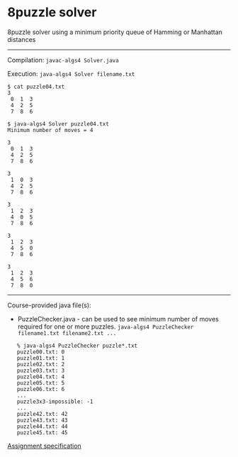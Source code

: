 # 8puzzle solver

8puzzle solver using a minimum priority queue of Hamming or Manhattan distances

---

Compilation:  `javac-algs4 Solver.java`

Execution:    `java-algs4 Solver filename.txt`

```
$ cat puzzle04.txt
3
 0  1  3
 4  2  5
 7  8  6

$ java-algs4 Solver puzzle04.txt
Minimum number of moves = 4

3
 0  1  3 
 4  2  5 
 7  8  6 

3
 1  0  3 
 4  2  5 
 7  8  6 

3
 1  2  3 
 4  0  5 
 7  8  6 

3
 1  2  3 
 4  5  0   
 7  8  6 

3
 1  2  3 
 4  5  6 
 7  8  0
```

---

Course-provided java file(s):
* PuzzleChecker.java - can be used to see minimum number of moves required for one or more puzzles. `java-algs4 PuzzleChecker filename1.txt filename2.txt ...`
```
   % java-algs4 PuzzleChecker puzzle*.txt
   puzzle00.txt: 0
   puzzle01.txt: 1
   puzzle02.txt: 2
   puzzle03.txt: 3
   puzzle04.txt: 4
   puzzle05.txt: 5
   puzzle06.txt: 6
   ...
   puzzle3x3-impossible: -1
   ...
   puzzle42.txt: 42
   puzzle43.txt: 43
   puzzle44.txt: 44
   puzzle45.txt: 45
 ```

[Assignment specification](https://coursera.cs.princeton.edu/algs4/assignments/8puzzle/specification.php)

